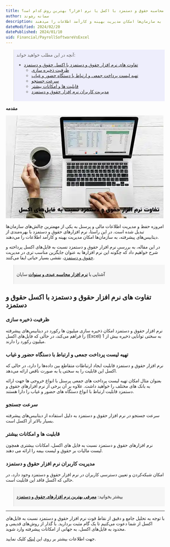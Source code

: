 ```yaml
---
title: محاسبه حقوق و دستمزد با اکسل یا نرم افزار؟ بهترین روش کدام است؟
author: سمانه رشوند
description: امروزه حفظ و مدیریت اطلاعات مالی و پرسنل به یکی از مهمترین چالش‌های سازمان‌ها تبدیل شده است. در این راستا، نرم افزارهای حقوق و دستمزد با بهره‌مندی از دیتابیس‌های پیشرفته، به سازمان‌ها امکان مدیریت بهینه و کارآمد اطلاعات را می‌دهند.
dateModified: 2024/02/20
datePublished: 2024/01/10
uid: Financial/PayrollSoftwareVsExcel
---
```


<blockquote style="background-color:#eeeefc; padding:0.5rem">
آنچه در این مطلب خواهید خواند:

- [تفاوت های نرم افزار حقوق و دستمزد با اکسل حقوق و دستمزد](#تفاوت-های-نرم-افزار-حقوق-و-دستمزد-با-اکسل-حقوق-و-دستمزد)
    - [ظرفیت ذخیره سازی](#ظرفیت-ذخیره-سازی)
    - [تهیه لیست پرداخت جمعی و ارتباط با دستگاه حضور و غیاب](#تهیه-لیست-پرداخت-جمعی-و-ارتباط-با-دستگاه-حضور-و-غیاب)
    - [سرعت جستجو](#سرعت-جستجو)
    - [قابلیت ها و امکانات بیشتر](#قابلیت-ها-و-امکانات-بیشتر)
    - [مدیریت کاربران نرم افزار حقوق و دستمزد](#مدیریت-کاربران-نرم-افزار-حقوق-و-دستمزد)

</blockquote>

**مقدمه**

![سامانه جامع تجارت](./Images/PayrollSoftwareVsExcel-01.webp)

امروزه حفظ و مدیریت اطلاعات مالی و پرسنل به یکی از مهمترین چالش‌های سازمان‌ها تبدیل شده است. در این راستا، نرم افزارهای حقوق و دستمزد با بهره‌مندی از دیتابیس‌های پیشرفته، به سازمان‌ها امکان مدیریت بهینه و کارآمد اطلاعات را می‌دهند.

در این مقاله، به بررسی نرم افزار حقوق و دستمزد نسبت به فایل‌های اکسل پرداخته و شرح خواهیم داد که چگونه این نرم افزارها به عنوان جایگزین مناسب تری در مدیریت <a href="https://www.hooshkar.com/Wiki/Payroll/WhatIsPayroll" target="_blank">حقوق و دستمزد</a>، نقشی بسیار حیاتی ایفا می‌کنند.

<blockquote style="background-color:#f5f5f5; padding:0.5rem">
<p><strong>آشنایی با <a href="https://www.hooshkar.com/Software/Sayan/Module/Payroll" target="_blank">نرم افزار محاسبه عیدی و سنوات</a> سایان</strong></p></blockquote>

## تفاوت های نرم افزار حقوق و دستمزد با اکسل حقوق و دستمزد

### ظرفیت ذخیره سازی

نرم افزار حقوق و دستمزد امکان ذخیره سازی میلیون ها رکورد در دیتابیس‌های پیشرفته را فراهم می‌کند، در حالی که فایل‌های اکسل (Excel) به سختی توانایی ذخیره بیش از 1 میلیون رکورد را دارند.

### تهیه لیست پرداخت جمعی و ارتباط با دستگاه حضور و غیاب

نرم افزار حقوق و دستمزد قابلیت ایجاد ارتباطات متقاطع بین داده‌ها را دارد، در حالی که اکسل این قابلیت را به سختی یا به صورت ناقص ارائه می‌دهد.

 بعنوان مثال امکان تهیه لیست پرداخت های جمعی پرسنل با انواع خروجی ها جهت ارائه به بانک های مختلف را خواهید داشت.
 علاوه بر آن برخی از نرم افزارهای حقوق و دستمزد قابلیت ارتباط با انواع دستگاه های حضور و غیاب را دارا هستند.

### سرعت جستجو

سرعت جستجو در نرم افزار حقوق و دستمزد به دلیل استفاده از دیتابیس‌های پیشرفته بسیار بالاتر از اکسل است.

### قابلیت ها و امکانات بیشتر

نرم افزارهای حقوق و دستمزد نسبت به فایل های اکسل، امکانات بیشتری همچون لیست مالیات بر حقوق و لیست بیمه را ارائه می دهند.


### مدیریت کاربران نرم افزار حقوق و دستمزد

امکان شبکه‌کردن و تعیین دسترسی کاربران در نرم افزار حقوق و دستمزد وجود دارد، در حالی که اکسل فاقد این قابلیت است.

<blockquote style="background-color:#f5f5f5; padding:0.5rem">
<p><strong>بیشتر بخوانید: <a href="https://www.hooshkar.com/Wiki/Financial/TheBestPayrollSoftware" target="_blank">معرفی بهترین نرم افزارهای حقوق و دستمزد</a></p></strong></blockquote>

---
با توجه به تحلیل جامع و دقیق از نقاط قوت نرم افزار حقوق و دستمزد نسبت به فایل‌های اکسل از شما دعوت می‌کنیم تا یک گام مثبت بردارید. با گذار از روش‌های قدیمی و محدود به فایل‌های اکسل، به جهانی از امکانات پیشرفته وارد شوید.

جهت اطلاعات بیشتر بر روی این <a href="https://www.hooshkar.com" target="_blank">لینک</a> کلیک نمایید.
